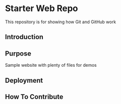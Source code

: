 # Starter Web Repo

This repository is for showing how Git and GitHub work

## Introduction

## Purpose

Sample website with plenty of files for demos

## Deployment

## How To Contribute

 
